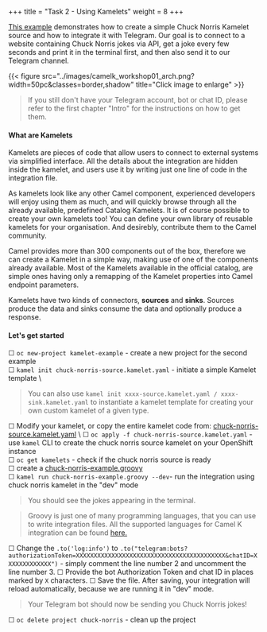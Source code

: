 +++
title = "Task 2 - Using Kamelets"
weight = 8
+++

[This example](https://github.com/camel-k-integration-workshop/camel-k-workshop/tree/main/02-kamelets-examples) demonstrates how to create a simple Chuck Norris Kamelet source and how to integrate it with Telegram. Our goal is to connect to a website containing Chuck Norris jokes via API, get a joke every few seconds and print it in the terminal first, and then also send it to our Telegram channel.

{{< figure src="../images/camelk_workshop01_arch.png?width=50pc&classes=border,shadow" title="Click image to enlarge" >}}

> If you still don't have your Telegram account, bot or chat ID, please refer to the first chapter "Intro" for the instructions on how to get them. 


#### What are Kamelets 

Kamelets are pieces of code that allow users to connect to external systems via simplified interface. All the details about the integration are hidden inside the kamelet, and users use it by writing just one line of code in the integration file. 

As kamelets look like any other Camel component, experienced developers will enjoy using them as much, and will quickly browse through all the already available, predefined Catalog Kamelets. It is of course possible to create your own kamelets too!
You can define your own library of reusable kamelets for your organisation. And desirebly, contribute them to the Camel community.

Camel provides more than 300 components out of the box, therefore we can create a Kamelet in a simple way, making use of one of the components already available. Most of the Kamelets available in the official catalog, are simple ones having only a remapping of the Kamelet properties into Camel endpoint parameters.

Kamelets have two kinds of connectors, **sources** and **sinks**. Sources produce the data and sinks consume the data and optionally produce a response. 


#### Let's get started

&#9744; `oc new-project kamelet-example` - create a new project for the second example \
&#9744; `kamel init chuck-norris-source.kamelet.yaml` - initiate a simple Kamelet template \

> You can also use `kamel init xxxx-source.kamelet.yaml / xxxx-sink.kamelet.yaml` to instantiate a kamelet template for creating your own custom kamelet of a given type. 

&#9744; Modify your kamelet, or copy the entire kamelet code from: [chuck-norris-source.kamelet.yaml](https://github.com/camel-k-integration-workshop/camel-k-workshop/blob/main/02-kamelets-examples/chuck-norris-source.kamelet.yaml) \ 
&#9744; `oc apply -f chuck-norris-source.kamelet.yaml` - use `kamel` CLI to create the chuck norris source kamelet on your OpenShift instance \
&#9744; `oc get kamelets` - check if the chuck norris source is ready \
&#9744; create a [chuck-norris-example.groovy](https://github.com/camel-k-integration-workshop/camel-k-workshop/blob/main/02-kamelets-examples/chuck-norris-example.groovy) \
&#9744; `kamel run chuck-norris-example.groovy --dev`- run the integration using chuck norris kamelet in the "dev" mode 

> You should see the jokes appearing in the terminal. 

> Groovy is just one of many programming languages, that you can use to write integration files. All the supported languages for Camel K integration can be found [here.](https://camel.apache.org/camel-k/1.8.x/languages/languages.html)

&#9744; Change the `.to('log:info')` to `.to("telegram:bots?authorizationToken=XXXXXXXXXXXXXXXXXXXXXXXXXXXXXXXXXXXXXXXXXX&chatID=XXXXXXXXXXXXX")`  - simply comment the line number 2 and uncomment the line number 3. 
&#9744; Provide the bot Authorization Token and chat ID in places marked by `X` characters.
&#9744; Save the file. After saving, your integration will reload automatically, because we are running it in "dev" mode.
> Your Telegram bot should now be sending you Chuck Norris jokes!

&#9744; `oc delete project chuck-norris` - clean up the project

